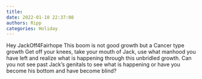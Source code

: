 ```yaml
---
title: 
date: 2022-01-10 22:37:08
authors: Ripp
categories: Holiday
---
```


 Hey JackOff4Fairhope
This boom is not good growth but a Cancer type  growth
Get off your knees, take your mouth of Jack, use what manhood you have left and realize what is happening through this unbridled growth.
Can you not see past Jack’s genitals to see what is happening or have you become his bottom and have become blind?